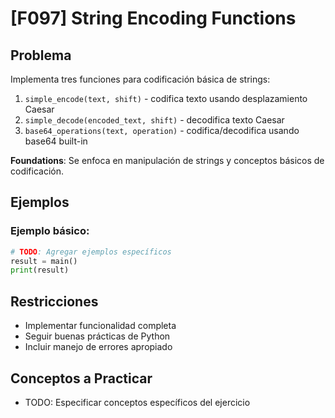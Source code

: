 # [F097] String Encoding Functions

## Problema

Implementa tres funciones para codificación básica de strings:

1. `simple_encode(text, shift)` - codifica texto usando desplazamiento Caesar
2. `simple_decode(encoded_text, shift)` - decodifica texto Caesar  
3. `base64_operations(text, operation)` - codifica/decodifica usando base64 built-in

**Foundations**: Se enfoca en manipulación de strings y conceptos básicos de codificación.

## Ejemplos

### Ejemplo básico:
```python
# TODO: Agregar ejemplos específicos
result = main()
print(result)
```

## Restricciones
- Implementar funcionalidad completa
- Seguir buenas prácticas de Python
- Incluir manejo de errores apropiado

## Conceptos a Practicar
- TODO: Especificar conceptos específicos del ejercicio

